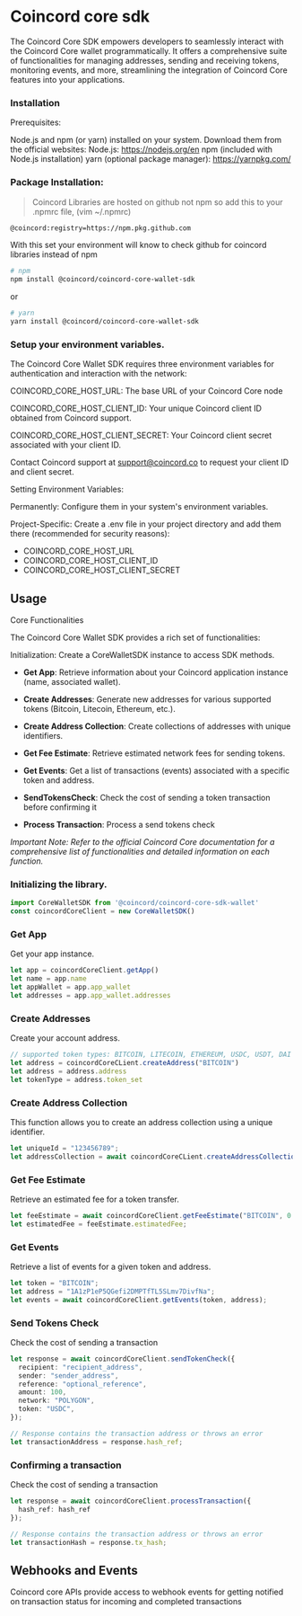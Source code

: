 # Coincord core sdk 
The Coincord Core SDK empowers developers to seamlessly interact with the Coincord Core wallet programmatically. It offers a comprehensive 
suite of functionalities for managing addresses, sending and receiving tokens, monitoring events, and more, streamlining the integration of Coincord Core features into your applications.
 
### Installation
Prerequisites:

Node.js and npm (or yarn) installed on your system. Download them from the official websites:
Node.js: https://nodejs.org/en
npm (included with Node.js installation)
yarn (optional package manager): https://yarnpkg.com/

### Package Installation:

> Coincord Libraries are hosted on github not npm so add this to your .npmrc file, (vim ~/.npmrc)
```sh
@coincord:registry=https://npm.pkg.github.com
```
With this set your environment will know to check github for coincord libraries instead of npm

```sh
# npm
npm install @coincord/coincord-core-wallet-sdk
```
or
```sh
# yarn
yarn install @coincord/coincord-core-wallet-sdk
```

### Setup your environment variables.
The Coincord Core Wallet SDK requires three environment variables for authentication and interaction with the network:

COINCORD_CORE_HOST_URL: The base URL of your Coincord Core node

COINCORD_CORE_HOST_CLIENT_ID: Your unique Coincord client ID obtained from Coincord support.

COINCORD_CORE_HOST_CLIENT_SECRET: Your Coincord client secret associated with your client ID.

Contact Coincord support at support@coincord.co to request your client ID and client secret.

Setting Environment Variables:

Permanently: Configure them in your system's environment variables.

Project-Specific: Create a .env file in your project directory and add them there (recommended for security reasons):

- COINCORD_CORE_HOST_URL
- COINCORD_CORE_HOST_CLIENT_ID
- COINCORD_CORE_HOST_CLIENT_SECRET


## Usage

Core Functionalities

The Coincord Core Wallet SDK provides a rich set of functionalities:

Initialization: Create a CoreWalletSDK instance to access SDK methods.
- **Get App**: Retrieve information about your Coincord application instance (name, associated wallet).

- **Create Addresses**: Generate new addresses for various supported tokens (Bitcoin, Litecoin, Ethereum, etc.).

- **Create Address Collection**: Create collections of addresses with unique identifiers.

- **Get Fee Estimate**: Retrieve estimated network fees for sending tokens.
- **Get Events**: Get a list of transactions (events) associated with a specific token and address.

- **SendTokensCheck**: Check the cost of sending a token transaction before confirming it

- **Process Transaction**: Process a send tokens check

*Important Note: Refer to the official Coincord Core documentation for a comprehensive list of functionalities and detailed information on each function.*

### Initializing the library.
```ts
import CoreWalletSDK from '@coincord/coincord-core-sdk-wallet'
const coincordCoreClient = new CoreWalletSDK()
```
### Get App
Get your app instance.
```ts
let app = coincordCoreClient.getApp()
let name = app.name
let appWallet = app.app_wallet
let addresses = app.app_wallet.addresses
```

### Create Addresses
Create your account address.
```ts
// supported token types: BITCOIN, LITECOIN, ETHEREUM, USDC, USDT, DAI
let address = coincordCoreCLient.createAddress("BITCOIN")
let address = address.address
let tokenType = address.token_set
```

### Create Address Collection
This function allows you to create an address collection using a unique identifier.
```ts
let uniqueId = "123456789";
let addressCollection = await coincordCoreCLient.createAddressCollection(uniqueId);
```


### Get Fee Estimate
Retrieve an estimated fee for a token transfer.
```ts
let feeEstimate = await coincordCoreClient.getFeeEstimate("BITCOIN", 0.01, "recipient_address", "BITCOIN");
let estimatedFee = feeEstimate.estimatedFee;
```

### Get Events
Retrieve a list of events for a given token and address.
```ts
let token = "BITCOIN";
let address = "1A1zP1eP5QGefi2DMPTfTL5SLmv7DivfNa";
let events = await coincordCoreClient.getEvents(token, address);
```

### Send Tokens Check
Check the cost of sending a transaction
```ts
let response = await coincordCoreClient.sendTokenCheck({
  recipient: "recipient_address",
  sender: "sender_address",
  reference: "optional_reference",
  amount: 100,
  network: "POLYGON",
  token: "USDC",
});

// Response contains the transaction address or throws an error
let transactionAddress = response.hash_ref;
```

### Confirming a transaction
Check the cost of sending a transaction
```ts
let response = await coincordCoreClient.processTransaction({
  hash_ref: hash_ref
});

// Response contains the transaction address or throws an error
let transactionHash = response.tx_hash;
```

## Webhooks and Events
Coincord core APIs provide access to webhook events for getting notified on transaction status for incoming and completed transactions
